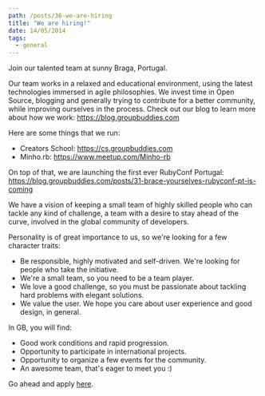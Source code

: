 ```yaml
---
path: /posts/36-we-are-hiring
title: "We are hiring!"
date: 14/05/2014
tags:
  - general
---
```


Join our talented team at sunny Braga, Portugal.

Our team works in a relaxed and educational environment, using the latest technologies immersed in agile philosophies. We invest time in Open Source, blogging and generally trying to contribute for a better community, while improving ourselves in the process. Check out our blog to learn more about how we work: https://blog.groupbuddies.com

Here are some things that we run:

- Creators School: https://cs.groupbuddies.com
- Minho.rb: https://www.meetup.com/Minho-rb

On top of that, we are launching the first ever RubyConf Portugal: 
https://blog.groupbuddies.com/posts/31-brace-yourselves-rubyconf-pt-is-coming

We have a vision of keeping a small team of highly skilled people who can tackle any kind of challenge, a team with a desire to stay ahead of the curve, involved in the global community of developers.

Personality is of great importance to us, so we're looking for a few character traits:

- Be responsible, highly motivated and self-driven. We're looking for people who take the initiative.
- We're a small team, so you need to be a team player.
- We love a good challenge, so you must be passionate about tackling hard problems with elegant solutions.
- We value the user. We hope you care about user experience and good design, in general.

In GB, you will find:

- Good work conditions and rapid progression.
- Opportunity to participate in international projects.
- Opportunity to organize a few events for the community.
- An awesome team, that's eager to meet you :)

Go ahead and apply [here](https://groupbuddies.typeform.com/to/ayVm3E).
